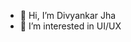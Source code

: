 - 👋 Hi, I’m Divyankar Jha
- 👀 I’m interested in UI/UX
<!---
divyankarjha/divyankarjha is a ✨ special ✨ repository because its `README.md` (this file) appears on your GitHub profile.
You can click the Preview link to take a look at your changes.
--->
